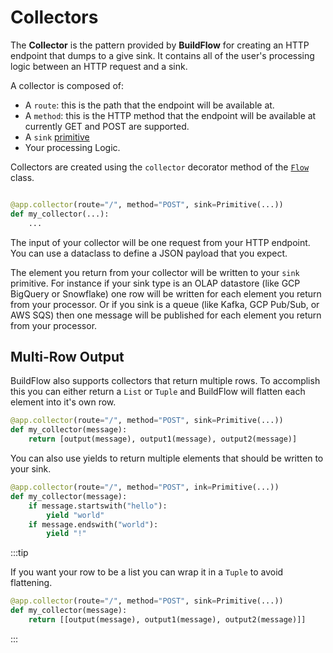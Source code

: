 # Collectors

The **Collector** is the pattern provided by **BuildFlow** for creating an HTTP endpoint that dumps to a give sink. It contains all of the user's processing logic between an HTTP request and a sink.

A collector is composed of:
- A `route`: this is the path that the endpoint will be available at.
- A `method`: this is the HTTP method that the endpoint will be available at currently GET and POST are supported.
- A `sink` [primitive](../primitives/overview)
- Your processing Logic.

Collectors are created using the `collector` decorator method of the [`Flow`](../flows/overview) class.

```python

@app.collector(route="/", method="POST", sink=Primitive(...))
def my_collector(...):
    ...

```

The input of your collector will be one request from your HTTP endpoint. You can use a dataclass to define a JSON payload that you expect.

The element you return from your collector will be written to your `sink` primitive. For instance if your sink type is an OLAP datastore (like GCP BigQuery or Snowflake) one row will be written for each element you return from your processor. Or if you sink is a queue (like Kafka, GCP Pub/Sub, or AWS SQS) then one message will be published for each element you return from your processor.

## Multi-Row Output

BuildFlow also supports collectors that return multiple rows. To accomplish this you can either return a `List` or `Tuple` and BuildFlow will flatten each element into it's own row.

```python
@app.collector(route="/", method="POST", sink=Primitive(...))
def my_collector(message):
    return [output(message), output1(message), output2(message)]

```

You can also use yields to return multiple elements that should be written to your sink.

```python
@app.collector(route="/", method="POST", ink=Primitive(...))
def my_collector(message):
    if message.startswith("hello"):
        yield "world"
    if message.endswith("world"):
        yield "!"

```

:::tip

If you want your row to be a list you can wrap it in a `Tuple` to avoid flattening.

```python
@app.collector(route="/", method="POST", sink=Primitive(...))
def my_collector(message):
    return [[output(message), output1(message), output2(message)]]
```

:::